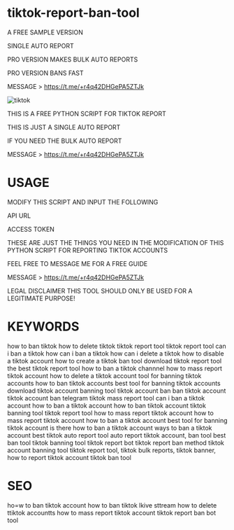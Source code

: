 # tiktok-report-ban-tool
A FREE SAMPLE VERSION

SINGLE AUTO REPORT

PRO VERSION MAKES BULK AUTO REPORTS

PRO VERSION BANS FAST

MESSAGE > https://t.me/+r4q42DHGePA5ZTJk

![tiktok](https://github.com/genius-codes/tiktok-report-ban-tool/assets/125784563/32c7d7b1-53f7-4f7b-9e4c-2254b90a9b01)


THIS IS A FREE PYTHON SCRIPT FOR TIKTOK REPORT

THIS IS JUST A SINGLE AUTO REPORT

IF YOU NEED THE BULK AUTO REPORT

MESSAGE > https://t.me/+r4q42DHGePA5ZTJk

# USAGE
MODIFY THIS SCRIPT AND INPUT THE FOLLOWING

API URL

ACCESS TOKEN

THESE ARE JUST THE THINGS YOU NEED IN THE MODIFICATION OF THIS PYTHON SCRIPT FOR REPORTING TIKTOK ACCOUNTS

FEEL FREE TO MESSAGE ME FOR A FREE GUIDE

MESSAGE > https://t.me/+r4q42DHGePA5ZTJk

LEGAL DISCLAIMER
THIS TOOL SHOULD ONLY BE USED FOR A LEGITIMATE PURPOSE!

# KEYWORDS
how to ban tiktok how to delete tiktok tiktok report tool tiktok report tool can i ban a tiktok how can i ban a tiktok how can i delete a tiktok how to disable a tiktok account how to create a tiktok ban tool download tiktok report tool the best tiktok report tool how to ban a tiktok channnel how to mass report tiktok account how to delete a tiktok account tool for banning tiktok accounts how to ban tiktok accounts best tool for banning tiktok accounts download tiktok account banning tool tiktok account ban ban tiktok account tiktok account ban telegram tiktok mass report tool can i ban a tiktok account how to ban a tiktok account how to ban tiktok account tiktok banning tool tiktok report tool how to mass report tiktok account how to mass report tiktok account how to ban a tiktok account best tool for banning tiktok account is there how to ban a tiktok account ways to ban a tiktok account best tiktok auto report tool auto report tiktok account, ban tool best ban tool tiktok banning tool tiktok report bot tiktok report ban method tiktok account banning tool
tiktok report tool, tiktok bulk reports, tiktok banner, how to report tiktok account tiktok ban tool

# SEO 
ho=w to ban tiktok account
how to ban tiktok lkive sttream
how to delete ttiktok accountts
how to mass report tiktok account
tiktok report ban bot tool
